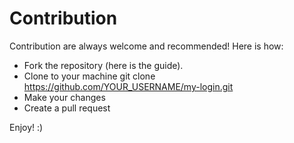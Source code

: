 # Contribution

Contribution are always welcome and recommended! Here is how:

- Fork the repository (here is the guide).
- Clone to your machine git clone https://github.com/YOUR_USERNAME/my-login.git
- Make your changes
- Create a pull request

Enjoy! :)

